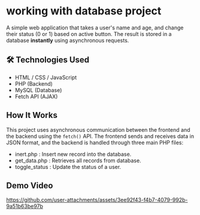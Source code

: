 # working with database project
A simple web application that takes a user's name and age, and change their status (0 or 1) based on active button. The result is stored in a database **instantly** using asynchronous requests.

## 🛠️ Technologies Used
- HTML / CSS / JavaScript  
- PHP (Backend)  
- MySQL (Database)  
- Fetch API (AJAX)

## How It Works
This project uses asynchronous communication between the frontend and the backend using the `fetch()` API. The frontend sends and receives data in JSON format, and the backend is handled through three main PHP files:
 - inert.php : Insert new record into the database.
 - get_data.php : Retrieves all records from database.
 - toggle_status : Update the status of a user.

## Demo Video 
https://github.com/user-attachments/assets/3ee92f43-f4b7-4079-992b-9a51b63be97b

